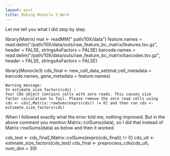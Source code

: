 ```yaml
---
layout: post
title: Making Monocle 3 Work
---
```


Let me tell you what I did step by step.

library(Matrix)
mat <- readMM(" path/10X/data")
feature.names = read.delim("/path/10X/data/outs/raw_feature_bc_matrix/features.tsv.gz", 
                           header = FALSE,
                           stringsAsFactors = FALSE)
barcode.names = read.delim("/path/10X/data/outs/raw_feature_bc_matrix/barcodes.tsv.gz", 
                           header = FALSE,
                           stringsAsFactors = FALSE)

library(Monocle3)
cds_final <- new_cell_data_set(mat,cell_metadata = barcode.names, gene_metadata = feature.names)

    Warning message:
    In estimate_size_factors(cds) :
    Your CDS object contains cells with zero reads. This causes size factor calculation to fail. Please remove the zero read cells using cds <- cds[,Matrix::rowSums(exprs(cds)) != 0] and then run cds <- estimate_size_factors(cds)

When I followed exactly what the error told me, nothing improved. But in the above comment you mention Matrix::colSums(data), so I did that instead of Matrix::rowSums(data) as below and then it worked.

cds_test <- cds_final[,Matrix::colSums(exprs(cds_final)) != 0]
cds_ult <- estimate_size_factors(cds_test)
cds_final <- preprocess_cds(cds_ult, num_dim = 30)

